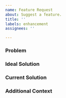 ```yaml
---
name: Feature Request
about: Suggest a feature.
title: ''
labels: enhancement
assignees: ''

---
```



### Problem
<!-- a clear description of what the problem is. -->

### Ideal Solution
<!-- a clear description of what you want to happen. -->

### Current Solution
<!-- a clear description of any alternative solutions or features you've considered. -->
<!-- if there is no current solution - you may fill this section with "n/a". -->

### Additional Context
<!-- any additional context goes here. -->
